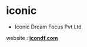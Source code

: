 # iconic
- Iconic Dream Focus Pvt Ltd 

website : <a href="http://www.icondf.com" target="_blank"><b>icondf.com</b></a>
